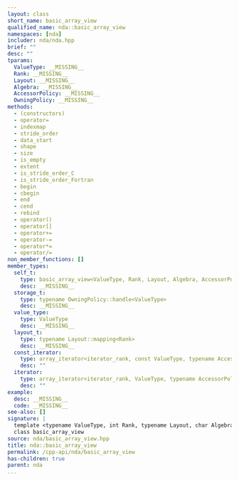 ```yaml
---
layout: class
short_name: basic_array_view
qualified_name: nda::basic_array_view
namespaces: [nda]
includer: nda/nda.hpp
brief: ""
desc: ""
tparams:
  ValueType: __MISSING__
  Rank: __MISSING__
  Layout: __MISSING__
  Algebra: __MISSING__
  AccessorPolicy: __MISSING__
  OwningPolicy: __MISSING__
methods:
  - (constructors)
  - operator=
  - indexmap
  - stride_order
  - data_start
  - shape
  - size
  - is_empty
  - extent
  - is_stride_order_C
  - is_stride_order_Fortran
  - begin
  - cbegin
  - end
  - cend
  - rebind
  - operator()
  - operator[]
  - operator+=
  - operator-=
  - operator*=
  - operator/=
non_member_functions: []
member_types:
  self_t:
    type: basic_array_view<ValueType, Rank, Layout, Algebra, AccessorPolicy, OwningPolicy>
    desc: __MISSING__
  storage_t:
    type: typename OwningPolicy::handle<ValueType>
    desc: __MISSING__
  value_type:
    type: ValueType
    desc: __MISSING__
  layout_t:
    type: typename Layout::mapping<Rank>
    desc: __MISSING__
  const_iterator:
    type: array_iterator<iterator_rank, const ValueType, typename AccessorPolicy::template AccessorPolicy::accessor<ValueType>::pointer>
    desc: ""
  iterator:
    type: array_iterator<iterator_rank, ValueType, typename AccessorPolicy::template AccessorPolicy::accessor<ValueType>::pointer>
    desc: ""
example:
  desc: __MISSING__
  code: __MISSING__
see-also: []
signature: |
  template <typename ValueType, int Rank, typename Layout, char Algebra, typename AccessorPolicy, typename OwningPolicy> 
  class basic_array_view
source: nda/basic_array_view.hpp
title: nda::basic_array_view
permalink: /cpp-api/nda/basic_array_view
has-children: true
parent: nda
...
```


